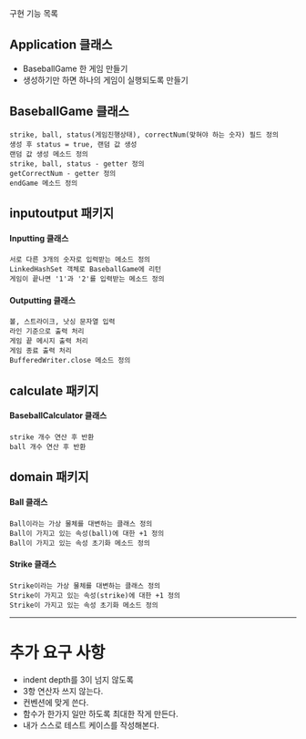 구현 기능 목록

## Application 클래스
 - BaseballGame 한 게임 만들기
 - 생성하기만 하면 하나의 게임이 실행되도록 만들기

## BaseballGame 클래스
    strike, ball, status(게임진행상태), correctNum(맞혀야 하는 숫자) 필드 정의
    생성 후 status = true, 랜덤 값 생성
    랜덤 값 생성 메소드 정의
    strike, ball, status - getter 정의
    getCorrectNum - getter 정의
    endGame 메소드 정의

## inputoutput 패키지

#### Inputting 클래스
    서로 다른 3개의 숫자로 입력받는 메소드 정의
    LinkedHashSet 객체로 BaseballGame에 리턴
    게임이 끝나면 '1'과 '2'를 입력받는 메소드 정의

#### Outputting 클래스
    볼, 스트라이크, 낫싱 문자열 입력
    라인 기준으로 출력 처리
    게임 끝 메시지 출력 처리
    게임 종료 출력 처리
    BufferedWriter.close 메소드 정의

## calculate 패키지

#### BaseballCalculator 클래스
    strike 개수 연산 후 반환
    ball 개수 연산 후 반환

## domain 패키지

#### Ball 클래스
    Ball이라는 가상 물체를 대변하는 클래스 정의
    Ball이 가지고 있는 속성(ball)에 대한 +1 정의
    Ball이 가지고 있는 속성 초기화 메소드 정의

#### Strike 클래스
    Strike이라는 가상 물체를 대변하는 클래스 정의
    Strike이 가지고 있는 속성(strike)에 대한 +1 정의
    Strike이 가지고 있는 속성 초기화 메소드 정의

- - -

# 추가 요구 사항

+ indent depth를 3이 넘지 않도록
+ 3항 연산자 쓰지 않는다.
+ 컨벤션에 맞게 쓴다.
+ 함수가 한가지 일만 하도록 최대한 작게 만든다.
+ 내가 스스로 테스트 케이스를 작성해본다.